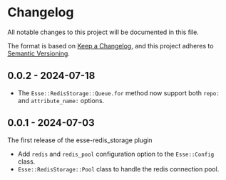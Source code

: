 # Changelog

All notable changes to this project will be documented in this file.

The format is based on [Keep a Changelog](https://keepachangelog.com/en/1.0.0/), and this project adheres to [Semantic Versioning](https://semver.org/spec/v2.0.0.html).

## 0.0.2 - 2024-07-18
* The `Esse::RedisStorage::Queue.for` method now support both `repo:` and `attribute_name:` options.

## 0.0.1 - 2024-07-03
The first release of the esse-redis_storage plugin
* Add `redis` and `redis_pool` configuration option to the `Esse::Config` class.
* `Esse::RedisStorage::Pool` class to handle the redis connection pool.
